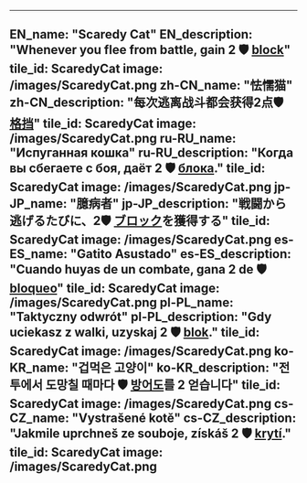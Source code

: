---

EN_name: "Scaredy Cat"
EN_description: "Whenever you flee from battle, gain 2 🛡️️ <u>block</u>"
tile_id: ScaredyCat
image: /images/ScaredyCat.png
zh-CN_name: "怯懦猫"
zh-CN_description: "每次逃离战斗都会获得2点🛡️️ <u>格挡</u>"
tile_id: ScaredyCat
image: /images/ScaredyCat.png
ru-RU_name: "Испуганная кошка"
ru-RU_description: "Когда вы сбегаете с боя, даёт 2 🛡️️ <u>блока</u>."
tile_id: ScaredyCat
image: /images/ScaredyCat.png
jp-JP_name: "臆病者"
jp-JP_description: "戦闘から逃げるたびに、2🛡️️ <u>ブロック</u>を獲得する"
tile_id: ScaredyCat
image: /images/ScaredyCat.png
es-ES_name: "Gatito Asustado"
es-ES_description: "Cuando huyas de un combate, gana 2 de 🛡️️ <u>bloqueo</u>"
tile_id: ScaredyCat
image: /images/ScaredyCat.png
pl-PL_name: "Taktyczny odwrót"
pl-PL_description: "Gdy uciekasz z walki, uzyskaj 2 🛡️️ <u>blok</u>."
tile_id: ScaredyCat
image: /images/ScaredyCat.png
ko-KR_name: "겁먹은 고양이"
ko-KR_description: "전투에서 도망칠 때마다 🛡️️ <u>방어도</u>를 2 얻습니다"
tile_id: ScaredyCat
image: /images/ScaredyCat.png
cs-CZ_name: "Vystrašené kotě"
cs-CZ_description: "Jakmile uprchneš ze souboje, získáš 2 🛡️️ <u>krytí</u>."
tile_id: ScaredyCat
image: /images/ScaredyCat.png
---